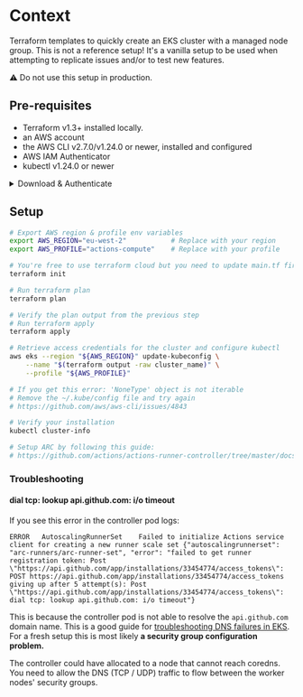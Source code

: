 
# Context

Terraform templates to quickly create an EKS cluster with a managed node group. This is not a reference setup! It's a vanilla setup to be used when attempting to replicate issues and/or to test new features.

⚠️ Do not use this setup in production.

## Pre-requisites

- Terraform v1.3+ installed locally.
- an AWS account
- the AWS CLI v2.7.0/v1.24.0 or newer, installed and configured
- AWS IAM Authenticator
- kubectl v1.24.0 or newer

<details>
    <summary>Download & Authenticate</summary>

```bash
brew install awscli aws-iam-authenticator terraform
```

```bash
# Configure & authenticate AWS CLI
# This will vary based on your AWS account and IAM setup
```

</details>

## Setup

```bash
# Export AWS region & profile env variables
export AWS_REGION="eu-west-2"           # Replace with your region
export AWS_PROFILE="actions-compute"    # Replace with your profile
```

```bash
# You're free to use terraform cloud but you need to update main.tf first
terraform init
```

```bash
# Run terraform plan
terraform plan
```

```bash
# Verify the plan output from the previous step
# Run terraform apply
terraform apply
```

```bash
# Retrieve access credentials for the cluster and configure kubectl
aws eks --region "${AWS_REGION}" update-kubeconfig \
    --name "$(terraform output -raw cluster_name)" \
    --profile "${AWS_PROFILE}"

# If you get this error: 'NoneType' object is not iterable
# Remove the ~/.kube/config file and try again
# https://github.com/aws/aws-cli/issues/4843
```

```bash
# Verify your installation
kubectl cluster-info
```

```bash
# Setup ARC by following this guide:
# https://github.com/actions/actions-runner-controller/tree/master/docs/preview/actions-runner-controller-2
```

### Troubleshooting

#### dial tcp: lookup api.github.com: i/o timeout

If you see this error in the controller pod logs:

```log
ERROR   AutoscalingRunnerSet    Failed to initialize Actions service client for creating a new runner scale set {"autoscalingrunnerset": "arc-runners/arc-runner-set", "error": "failed to get runner registration token: Post \"https://api.github.com/app/installations/33454774/access_tokens\": POST https://api.github.com/app/installations/33454774/access_tokens giving up after 5 attempt(s): Post \"https://api.github.com/app/installations/33454774/access_tokens\": dial tcp: lookup api.github.com: i/o timeout"}
```

This is because the controller pod is not able to resolve the `api.github.com` domain name. This is a good guide for [troubleshooting DNS failures in EKS](https://aws.amazon.com/premiumsupport/knowledge-center/eks-dns-failure/). For a fresh setup this is most likely **a security group configuration problem.**

The controller could have allocated to a node that cannot reach coredns. You need to allow the DNS (TCP / UDP) traffic to flow between the worker nodes' security groups.